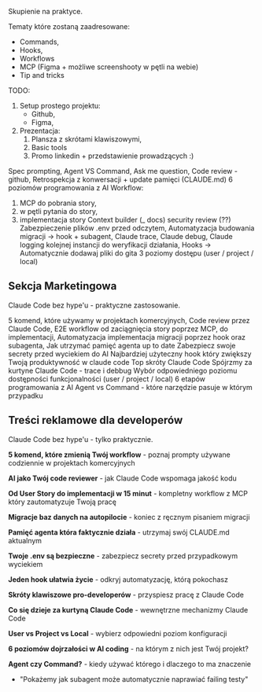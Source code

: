 
Skupienie na praktyce.

Tematy które zostaną zaadresowane:
- Commands,
- Hooks,
- Workflows
- MCP (Figma + możliwe screenshooty w pętli na webie)
- Tip and tricks

TODO:
1. Setup prostego projektu:
	- Github,
	- Figma,
2. Prezentacja:
	1. Plansza z skrótami klawiszowymi,
	2. Basic tools
	3. Promo linkedin + przedstawienie prowadzących :) 


Spec prompting,
Agent VS Command,
Ask me question,
Code review - github,
Retrospekcja z konwersacji + update pamięci (CLAUDE.md)
6 poziomów programowania z AI
Workflow: 
1. MCP do pobrania story, 
2. w pętli pytania do story, 
3. implementacja story
Context builder (_ docs)
security review (??)
Zabezpieczenie plików .env przed odczytem,
Automatyzacja budowania migracji -> hook + subagent,
Claude trace,
Claude debug,
Claude logging kolejnej instancji do weryfikacji działania,
Hooks -> Automatycznie dodawaj pliki do gita
3 poziomy dostępu (user <system> / project / local)


## Sekcja Marketingowa
Claude Code bez hype'u - praktyczne zastosowanie.

5 komend, które używamy w projektach komercyjnych,
Code review przez Claude Code,
E2E workflow od zaciągnięcia story poprzez MCP, do implementacji,
Automatyzacja implementacja migracji poprzez hook oraz subagenta,
Jak utrzymać pamięć agenta up to date
Zabezpiecz swoje secrety przed wyciekiem do AI
Najbardziej użyteczny hook który zwiększy Twoją produktywność w claude code
Top skróty Claude Code
Spójrzmy za kurtyne Claude Code - trace i debbug
Wybór odpowiedniego poziomu dostępności funkcjonalności (user / project / local)
6 etapów programowania z AI
Agent vs Command - które narzędzie pasuje w którym przypadku

## Treści reklamowe dla developerów


Claude Code bez hype'u - tylko praktycznie.

**5 komend, które zmienią Twój workflow** - poznaj prompty używane codziennie w projektach komercyjnych

**AI jako Twój code reviewer** - jak Claude Code wspomaga jakość kodu

**Od User Story do implementacji w 15 minut** - kompletny workflow z MCP który zautomatyzuje Twoją pracę

**Migracje baz danych na autopilocie** - koniec z ręcznym pisaniem migracji

**Pamięć agenta która faktycznie działa** - utrzymaj swój CLAUDE.md aktualnym

**Twoje .env są bezpieczne** - zabezpiecz secrety przed przypadkowym wyciekiem

**Jeden hook ułatwia życie** - odkryj automatyzację, którą pokochasz

**Skróty klawiszowe pro-developerów** - przyspiesz pracę z Claude Code

**Co się dzieje za kurtyną Claude Code** - wewnętrzne mechanizmy Claude Code

**User vs Project vs Local** - wybierz odpowiedni poziom konfiguracji

**6 poziomów dojrzałości w AI coding** - na którym z nich jest Twój projekt?

**Agent czy Command?** - kiedy używać którego i dlaczego to ma znaczenie




- "Pokażemy jak subagent może automatycznie naprawiać failing testy"
